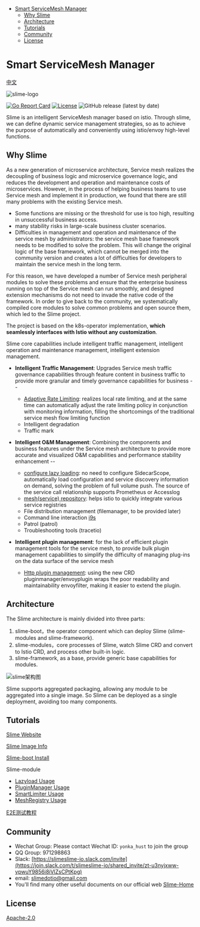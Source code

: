 - [Smart ServiceMesh Manager](#smart-servicemesh-manager)
  - [Why Slime](#why-slime)
  - [Architecture](#architecture)
  - [Tutorials](#tutorials)
  - [Community](#community)
  - [License](#license)

# Smart ServiceMesh Manager

[中文](./README.md)

![slime-logo](media/slime_logo.png)    

 [![Go Report Card](https://goreportcard.com/badge/github.com/slime-io/slime)](https://goreportcard.com/report/github.com/slime-io/slime) [![License](https://img.shields.io/badge/License-Apache%202.0-green.svg)](https://github.com/slime-io/slime/blob/master/LICENSE) ![GitHub release (latest by date)](https://img.shields.io/github/v/release/slime-io/slime?color=green)

Slime is an intelligent ServiceMesh manager based on istio. Through slime, we can define dynamic service management strategies, so as to achieve the purpose of automatically and conveniently using istio/envoy high-level functions.


## Why Slime

As a new generation of microservice architecture, Service mesh realizes the decoupling of business logic and microservice governance logic, and reduces the development and operation and maintenance costs of microservices. However, in the process of helping business teams to use Service mesh and implement it in production, we found that there are still many problems with the existing Service mesh.

- Some functions are missing or the threshold for use is too high, resulting in unsuccessful business access.
- many stability risks in large-scale business cluster scenarios.
- Difficulties in management and operation and maintenance of the service mesh by administrators: the service mesh base framework needs to be modified to solve the problem. This will change the original logic of the base framework, which cannot be merged into the community version and creates a lot of difficulties for developers to maintain the service mesh in the long term.

For this reason, we have developed a number of Service mesh peripheral modules to solve these problems and ensure that the enterprise business running on top of the Service mesh can run smoothly, and designed extension mechanisms do not need to invade the native code of the framework. In order to give back to the community, we systematically compiled core modules to solve common problems and open source them, which led to the Slime project.

The project is based on the k8s-operator implementation, **which seamlessly interfaces with Istio without any customization**.

Slime core capabilities include intelligent traffic management, intelligent operation and maintenance management, intelligent extension management.

- **Intelligent Traffic Management**: Upgrades Service mesh traffic governance capabilities through feature content in business traffic to provide more granular and timely governance capabilities for business --
  - [Adaptive Rate Limiting](./staging/src/slime.io/slime/modules/limiter): realizes local rate limiting, and at the same time can automatically adjust the rate limiting policy in conjunction with monitoring information, filling the shortcomings of the traditional service mesh flow limiting function
  - Intelligent degradation
  - Traffic mark

- **Intelligent O&M Management**: Combining the components and business features under the Service mesh architecture to provide more accurate and visualized O&M capabilities and performance stability enhancement --
  - [configure lazy loading](./staging/src/slime.io/slime/modules/lazyload): no need to configure SidecarScope, automatically load configuration and service discovery information on demand, solving the problem of full volume push. The source of the service call relationship supports Prometheus or Accesslog
  - [mesh(service) repository](./staging/src/slime.io/slime/modules/meshregistry): helps istio to quickly integrate various service registries
  - File distribution management (filemanager, to be provided later)
  - Command line interaction [i9s](https://github.com/slime-io/i9s)
  - Patrol (patrol)
  - Troubleshooting tools (tracetio)

- **Intelligent plugin management**: for the lack of efficient plugin management tools for the service mesh, to provide bulk plugin management capabilities to simplify the difficulty of managing plug-ins on the data surface of the service mesh
  - [Http plugin management](./staging/src/slime.io/slime/modules/plugin): using the new CRD pluginmanager/envoyplugin wraps the poor readability and maintainability envoyfilter, making it easier to extend the plugin.

  
## Architecture

The Slime architecture is mainly divided into three parts:

1. slime-boot，the operator component which can deploy Slime (slime-modules and slime-framework).
2. slime-modules，core processes of Slime, watch Slime CRD and convert to Istio CRD, and process other built-in logic.
3. slime-framework, as a base, provide generic base capabilities for modules.

![slime架构图](media/slime-arch-v2.png)

Slime supports aggregated packaging, allowing any module to be aggregated into a single image. So Slime can be deployed as a single deployment, avoiding too many components.

## Tutorials

[Slime Website](https://slime-io.github.io/)

[Slime Image Info](https://github.com/slime-io/slime/wiki/Slime-Project-Tag-and-Image-Tag-Mapping-Table)

[Slime-boot Install](./doc/en/slime-boot.md)

Slime-module

- [Lazyload Usage](./staging/src/slime.io/slime/modules/lazyload/README_EN.md)
- [PluginManager Usage](./staging/src/slime.io/slime/modules/plugin/README_EN.md)
- [SmartLimiter Usage](./staging/src/slime.io/slime/modules/limiter/README_EN.md)
- [MeshRegistry Usage](./staging/src/slime.io/slime/modules/meshregistry/README_EN.md)



[E2E测试教程](./doc/zh/slime_e2e_test_zh.md)




## Community

- Wechat Group: Please contact Wechat ID: `yonka_hust` to join the group
- QQ Group: 971298863
- Slack: [https://slimeslime-io.slack.com/invite](https://join.slack.com/t/slimeslime-io/shared_invite/zt-u3nyjxww-vpwuY9856i8iVlZsCPtKpg)
- email: slimedotio@gmail.com
- You'll find many other useful documents on our official web [Slime-Home](https://slime-io.github.io/)

## License

[Apache-2.0](https://choosealicense.com/licenses/apache-2.0/)

